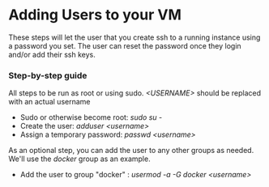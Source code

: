 # Adding Users to your VM

These steps will let the user that you create ssh to a running instance using a password you set.  The user can reset the password once they login and/or add their ssh keys.

### Step-by-step guide

All steps to be run as root or using sudo. *&lt;USERNAME>* should be replaced with an actual username

* Sudo or otherwise become root: *sudo su -*
* Create the user: *adduser &lt;username>*
* Assign a temporary password: *passwd &lt;username>*

As an optional step, you can add the user to any other groups as needed. We'll use the *docker* group as an example.

* Add the user to group "docker" : *usermod -a -G docker &lt;username>*
